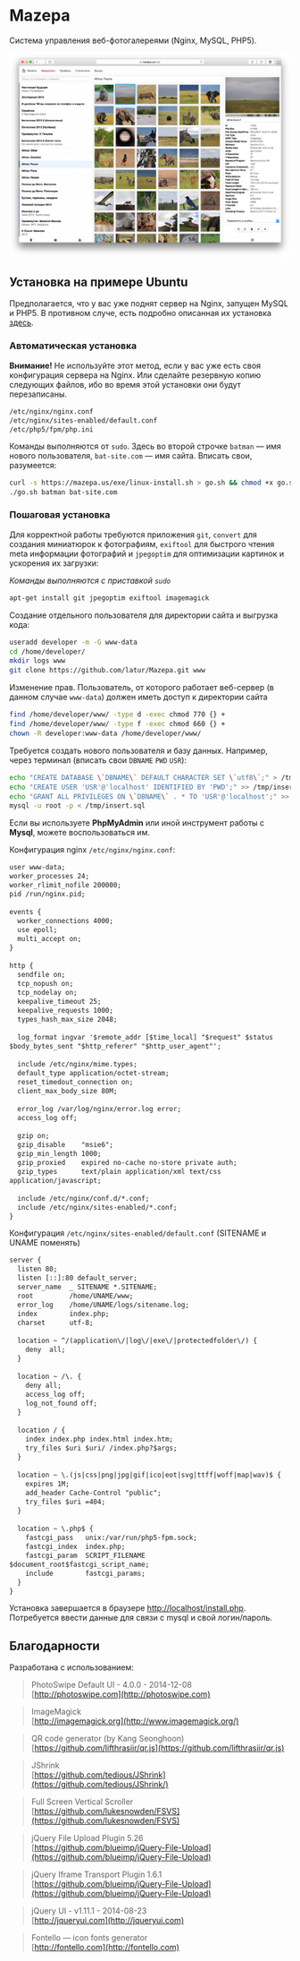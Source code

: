 # Mazepa

Система управления веб-фотогалереями (Nginx, MySQL, PHP5). 

![Как это выглядит](https://raw.githubusercontent.com/latur/Mazepa/master/static/img/demo.jpg)

## Установка на примере Ubuntu

Предполагается, что у вас уже поднят сервер на Nginx, запущен MySQL и PHP5. В противном случе, есть подробно описанная их установка [здесь](https://www.digitalocean.com/community/tutorials/how-to-install-linux-nginx-mysql-php-lemp-stack-on-ubuntu-12-04).

### Автоматическая установка

**Внимание!** Не используйте этот метод, если у вас уже есть своя конфигурация сервера на Nginx.
Или сделайте резервную копию следующих файлов, ибо во время этой установки они будут перезаписаны.

```
/etc/nginx/nginx.conf
/etc/nginx/sites-enabled/default.conf
/etc/php5/fpm/php.ini
```
Команды выполняются от `sudo`. Здесь во второй строчке `batman` — имя нового пользователя, `bat-site.com` — имя сайта. Вписать свои, разумеется:

```bash
curl -s https://mazepa.us/exe/linux-install.sh > go.sh && chmod +x go.sh
./go.sh batman bat-site.com
```

### Пошаговая установка

Для корректной работы требуются приложения `git`, `convert` для создания миниатюрок к фотографиям, `exiftool` для быстрого чтения meta информации фотографий и `jpegoptim` для оптимизации картинок и ускорения их загрузки:

*Команды выполняются с приставкой `sudo`*

```bash
apt-get install git jpegoptim exiftool imagemagick
```

Создание отдельного пользователя для директории сайта и выгрузка кода:

```bash
useradd developer -m -G www-data
cd /home/developer/ 
mkdir logs www
git clone https://github.com/latur/Mazepa.git www
```

Изменение прав. Пользователь, от которого работает веб-сервер (в данном случае `www-data`) должен иметь доступ к директории сайта

```bash
find /home/developer/www/ -type d -exec chmod 770 {} +
find /home/developer/www/ -type f -exec chmod 660 {} +
chown -R developer:www-data /home/developer/www/
```

Требуется создать нового пользователя и базу данных. Например, через терминал (вписать свои `DBNAME` `PWD` `USR`):

```bash
echo "CREATE DATABASE \`DBNAME\` DEFAULT CHARACTER SET \`utf8\`;" > /tmp/insert.sql
echo "CREATE USER 'USR'@'localhost' IDENTIFIED BY 'PWD';" >> /tmp/insert.sql
echo "GRANT ALL PRIVILEGES ON \`DBNAME\` . * TO 'USR'@'localhost';" >> /tmp/insert.sql
mysql -u root -p < /tmp/insert.sql
```

Если вы используете **PhpMyAdmin** или иной инструмент работы с **Mysql**, можете воспользоваться им.

Конфигурация nginx  `/etc/nginx/nginx.conf`:

```
user www-data;
worker_processes 24;
worker_rlimit_nofile 200000;
pid /run/nginx.pid;

events {
  worker_connections 4000;
  use epoll;
  multi_accept on;
}

http {
  sendfile on;
  tcp_nopush on;
  tcp_nodelay on;
  keepalive_timeout 25;
  keepalive_requests 1000;
  types_hash_max_size 2048;

  log_format ingvar '$remote_addr [$time_local] "$request" $status $body_bytes_sent "$http_referer" "$http_user_agent"';

  include /etc/nginx/mime.types;
  default_type application/octet-stream;
  reset_timedout_connection on;
  client_max_body_size 80M;

  error_log /var/log/nginx/error.log error;
  access_log off;

  gzip on;
  gzip_disable    "msie6";
  gzip_min_length 1000;
  gzip_proxied    expired no-cache no-store private auth;
  gzip_types      text/plain application/xml text/css application/javascript;

  include /etc/nginx/conf.d/*.conf;
  include /etc/nginx/sites-enabled/*.conf;
}
```

Конфигурация `/etc/nginx/sites-enabled/default.conf` (SITENAME и UNAME поменять)

```
server {
  listen 80;
  listen [::]:80 default_server;
  server_name  _ SITENAME *.SITENAME;
  root         /home/UNAME/www;
  error_log    /home/UNAME/logs/sitename.log;
  index        index.php;
  charset      utf-8;

  location ~ ^/(application\/|log\/|exe\/|protectedfolder\/) {
    deny  all;
  }

  location ~ /\. {
    deny all;
    access_log off;
    log_not_found off;
  }

  location / {
    index index.php index.html index.htm;
    try_files $uri $uri/ /index.php?$args;
  }

  location ~ \.(js|css|png|jpg|gif|ico|eot|svg|ttff|woff|map|wav)$ {
    expires 1M;
    add_header Cache-Control "public";
    try_files $uri =404;
  }

  location ~ \.php$ {
    fastcgi_pass   unix:/var/run/php5-fpm.sock;
    fastcgi_index  index.php;
    fastcgi_param  SCRIPT_FILENAME  $document_root$fastcgi_script_name;
    include        fastcgi_params;
  }
}
```


Установка завершается в браузере [http://localhost/install.php](http://localhost/install.php).<br>
Потребуется ввести данные для связи с mysql и свой логин/пароль.


## Благодарности
Разработана с использованием:

 > PhotoSwipe Default UI - 4.0.0 - 2014-12-08 <br>
   [http://photoswipe.com](http://photoswipe.com)

 > ImageMagick <br>
   [http://imagemagick.org](http://www.imagemagick.org/)

 > QR code generator (by Kang Seonghoon) <br>
   [https://github.com/lifthrasiir/qr.js](https://github.com/lifthrasiir/qr.js)

 > JShrink <br>
   [https://github.com/tedious/JShrink](https://github.com/tedious/JShrink/)

 > Full Screen Vertical Scroller <br>
   [https://github.com/lukesnowden/FSVS](https://github.com/lukesnowden/FSVS)

 > jQuery File Upload Plugin 5.26 <br>
   [https://github.com/blueimp/jQuery-File-Upload](https://github.com/blueimp/jQuery-File-Upload)

 > jQuery Iframe Transport Plugin 1.6.1 <br>
   [https://github.com/blueimp/jQuery-File-Upload](https://github.com/blueimp/jQuery-File-Upload)

 > jQuery UI - v1.11.1 - 2014-08-23 <br>
   [http://jqueryui.com](http://jqueryui.com)

 > Fontello — icon fonts generator <br>
   [http://fontello.com](http://fontello.com)
